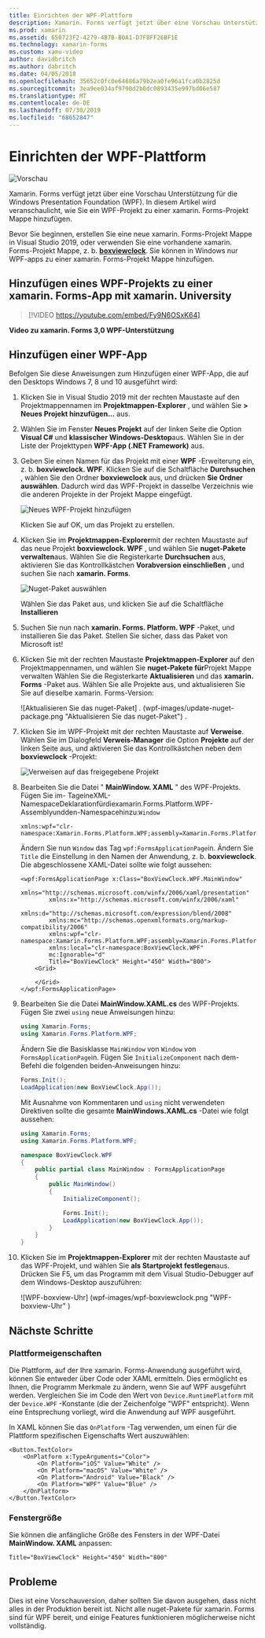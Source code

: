 ```yaml
---
title: Einrichten der WPF-Plattform
description: Xamarin. Forms verfügt jetzt über eine Vorschau Unterstützung für die WPF-Plattform.
ms.prod: xamarin
ms.assetid: 650723F2-4279-4B7B-B0A1-D7F8FF26BF1E
ms.technology: xamarin-forms
ms.custom: xamu-video
author: davidbritch
ms.author: dabritch
ms.date: 04/05/2018
ms.openlocfilehash: 35652c0fc0e64686a79b2ea0fe96a1fca0b2825d
ms.sourcegitcommit: 3ea9ee034af9790d2b0dc0893435e997bd06e587
ms.translationtype: MT
ms.contentlocale: de-DE
ms.lasthandoff: 07/30/2019
ms.locfileid: "68652847"
---
```

# <a name="wpf-platform-setup"></a>Einrichten der WPF-Plattform

![Vorschau](~/media/shared/preview.png)

Xamarin. Forms verfügt jetzt über eine Vorschau Unterstützung für die Windows Presentation Foundation (WPF). In diesem Artikel wird veranschaulicht, wie Sie ein WPF-Projekt zu einer xamarin. Forms-Projekt Mappe hinzufügen.

Bevor Sie beginnen, erstellen Sie eine neue xamarin. Forms-Projekt Mappe in Visual Studio 2019, oder verwenden Sie eine vorhandene xamarin. Forms-Projekt Mappe, z. b. [**boxviewclock**](https://docs.microsoft.com/samples/xamarin/xamarin-forms-samples/boxview-boxviewclock). Sie können in Windows nur WPF-apps zu einer xamarin. Forms-Projekt Mappe hinzufügen.

## <a name="add-a-wpf-project-to-a-xamarinforms-app-with-xamarinuniversity"></a>Hinzufügen eines WPF-Projekts zu einer xamarin. Forms-App mit xamarin. University

> [!VIDEO https://youtube.com/embed/Fy9N6OSxK64]

**Video zu xamarin. Forms 3,0 WPF-Unterstützung**

## <a name="adding-a-wpf-app"></a>Hinzufügen einer WPF-App

Befolgen Sie diese Anweisungen zum Hinzufügen einer WPF-App, die auf den Desktops Windows 7, 8 und 10 ausgeführt wird:

1. Klicken Sie in Visual Studio 2019 mit der rechten Maustaste auf den Projektmappennamen im **Projektmappen-Explorer** , und wählen Sie **> Neues Projekt hinzufügen...** aus.

2. Wählen Sie im Fenster **Neues Projekt** auf der linken Seite die Option **Visual C#**  und **klassischer Windows-Desktop**aus. Wählen Sie in der Liste der Projekttypen **WPF-App (.NET Framework)** aus. 

3. Geben Sie einen Namen für das Projekt mit einer **WPF** -Erweiterung ein, z. b. **boxviewclock. WPF**. Klicken Sie auf die Schaltfläche **Durchsuchen** , wählen Sie den Ordner **boxviewclock** aus, und drücken **Sie Ordner auswählen**. Dadurch wird das WPF-Projekt in dasselbe Verzeichnis wie die anderen Projekte in der Projekt Mappe eingefügt.

    ![Neues WPF-Projekt hinzufügen](wpf-images/add-new-project.png "Neues WPF-Projekt hinzufügen")

    Klicken Sie auf OK, um das Projekt zu erstellen.

4. Klicken Sie im **Projektmappen-Explorer**mit der rechten Maustaste auf das neue Projekt **boxviewclock. WPF** , und wählen Sie **nuget-Pakete verwalten**aus. Wählen Sie die Registerkarte **Durchsuchen** aus, aktivieren Sie das Kontrollkästchen **Vorabversion einschließen** , und suchen Sie nach **xamarin. Forms**.

    ![Nuget-Paket auswählen](wpf-images/select-nuget-package.png "Nuget-Paket auswählen")

    Wählen Sie das Paket aus, und klicken Sie auf die Schaltfläche **Installieren**

5. Suchen Sie nun nach **xamarin. Forms. Platform. WPF** -Paket, und installieren Sie das Paket. Stellen Sie sicher, dass das Paket von Microsoft ist!

6. Klicken Sie mit der rechten Maustaste **Projektmappen-Explorer** auf den Projektmappennamen, und wählen Sie **nuget-Pakete für**Projekt Mappe verwalten Wählen Sie die Registerkarte **Aktualisieren** und das **xamarin. Forms** -Paket aus. Wählen Sie alle Projekte aus, und aktualisieren Sie Sie auf dieselbe xamarin. Forms-Version:

    ![Aktualisieren Sie das nuget-Paket] . (wpf-images/update-nuget-package.png "Aktualisieren Sie das nuget-Paket") . 

7. Klicken Sie im WPF-Projekt mit der rechten Maustaste auf **Verweise**. Wählen Sie im Dialogfeld **Verweis-Manager** die Option **Projekte** auf der linken Seite aus, und aktivieren Sie das Kontrollkästchen neben dem **boxviewclock** -Projekt:

    ![Verweisen auf das freigegebene Projekt](wpf-images/reference-shared-project.png "Verweisen auf das freigegebene Projekt")

8. Bearbeiten Sie die Datei " **MainWindow. XAML** " des WPF-Projekts. Fügen Sie im- TageineXML-NamespaceDeklarationfürdiexamarin.Forms.Platform.WPF-Assemblyundden-Namespacehinzu:`Window`

    ```xaml
    xmlns:wpf="clr-namespace:Xamarin.Forms.Platform.WPF;assembly=Xamarin.Forms.Platform.WPF"
    ```

    Ändern Sie nun `Window` das Tag `wpf:FormsApplicationPage`in. Ändern Sie `Title` die Einstellung in den Namen der Anwendung, z. b. **boxviewclock**. Die abgeschlossene XAML-Datei sollte wie folgt aussehen:

    ```xaml
    <wpf:FormsApplicationPage x:Class="BoxViewClock.WPF.MainWindow"
            xmlns="http://schemas.microsoft.com/winfx/2006/xaml/presentation"
            xmlns:x="http://schemas.microsoft.com/winfx/2006/xaml"
            xmlns:d="http://schemas.microsoft.com/expression/blend/2008"
            xmlns:mc="http://schemas.openxmlformats.org/markup-compatibility/2006"
            xmlns:wpf="clr-namespace:Xamarin.Forms.Platform.WPF;assembly=Xamarin.Forms.Platform.WPF"
            xmlns:local="clr-namespace:BoxViewClock.WPF"
            mc:Ignorable="d"
            Title="BoxViewClock" Height="450" Width="800">
        <Grid>
        
        </Grid>
    </wpf:FormsApplicationPage>
    ```

9. Bearbeiten Sie die Datei **MainWindow.XAML.cs** des WPF-Projekts. Fügen Sie zwei `using` neue Anweisungen hinzu:

    ```csharp
    using Xamarin.Forms;
    using Xamarin.Forms.Platform.WPF;
    ```

    Ändern Sie die Basisklasse `MainWindow` von `Window` von `FormsApplicationPage`in. Fügen Sie `InitializeComponent` nach dem-Befehl die folgenden beiden-Anweisungen hinzu:

    ```csharp
    Forms.Init();
    LoadApplication(new BoxViewClock.App());
    ```
    
    Mit Ausnahme von Kommentaren und `using` nicht verwendeten Direktiven sollte die gesamte **MainWindows.XAML.cs** -Datei wie folgt aussehen:

    ```csharp
    using Xamarin.Forms;
    using Xamarin.Forms.Platform.WPF;

    namespace BoxViewClock.WPF
    {
        public partial class MainWindow : FormsApplicationPage
        {
            public MainWindow()
            {
                InitializeComponent();

                Forms.Init();
                LoadApplication(new BoxViewClock.App());
            }
        }
    }
    ```

10. Klicken Sie im **Projektmappen-Explorer** mit der rechten Maustaste auf das WPF-Projekt, und wählen Sie **als Startprojekt festlegen**aus. Drücken Sie F5, um das Programm mit dem Visual Studio-Debugger auf dem Windows-Desktop auszuführen:

    ![WPF-boxview-Uhr] (wpf-images/wpf-boxviewclock.png "WPF-boxview-Uhr" )

## <a name="next-steps"></a>Nächste Schritte

### <a name="platform-specifics"></a>Plattformeigenschaften

Die Plattform, auf der Ihre xamarin. Forms-Anwendung ausgeführt wird, können Sie entweder über Code oder XAML ermitteln. Dies ermöglicht es Ihnen, die Programm Merkmale zu ändern, wenn Sie auf WPF ausgeführt werden. Vergleichen Sie im Code den Wert von `Device.RuntimePlatform` mit der `Device.WPF` -Konstante (die der Zeichenfolge "WPF" entspricht). Wenn eine Entsprechung vorliegt, wird die Anwendung auf WPF ausgeführt.

In XAML können Sie das `OnPlatform` -Tag verwenden, um einen für die Plattform spezifischen Eigenschafts Wert auszuwählen:

```xaml
<Button.TextColor>
    <OnPlatform x:TypeArguments="Color">
        <On Platform="iOS" Value="White" />
        <On Platform="macOS" Value="White" />
        <On Platform="Android" Value="Black" />
        <On Platform="WPF" Value="Blue" />
    </OnPlatform>
</Button.TextColor>
```

### <a name="window-size"></a>Fenstergröße

Sie können die anfängliche Größe des Fensters in der WPF-Datei **MainWindow. XAML** anpassen:

```xaml
Title="BoxViewClock" Height="450" Width="800"
```

## <a name="issues"></a>Probleme

Dies ist eine Vorschauversion, daher sollten Sie davon ausgehen, dass nicht alles in der Produktion bereit ist. Nicht alle nuget-Pakete für xamarin. Forms sind für WPF bereit, und einige Features funktionieren möglicherweise nicht vollständig.

